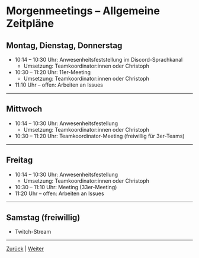 # Morgenmeetings – Allgemeine Zeitpläne

## Montag, Dienstag, Donnerstag

- 10:14 – 10:30 Uhr: Anwesenheitsfeststellung im Discord-Sprachkanal
  - Umsetzung: Teamkoordinator:innen oder Christoph
- 10:30 – 11:20 Uhr: 11er-Meeting
  - Umsetzung: Teamkoordinator:innen oder Christoph
- 11:10 Uhr – offen: Arbeiten an Issues

---

## Mittwoch

- 10:14 – 10:30 Uhr: Anwesenheitsfestellung
  - Umsetzung: Teamkoordinator:innen oder Christoph
- 10:30 – 11:20 Uhr: Teamkoordinator-Meeting (freiwillig für 3er-Teams)

---

## Freitag

- 10:14 – 10:30 Uhr: Anwesenheitsfestellung
  - Umsetzung: Teamkoordinator:innen oder Christoph
- 10:30 – 11:10 Uhr: Meeting (33er-Meeting)
- 11:20 Uhr – offen: Arbeiten an Issues

---

## Samstag (freiwillig)

- Twitch-Stream

---

[Zurück](/docs/02-tools/05-ki/02-gemini/README.md) | [Weiter](../02-11er/README.md)
